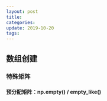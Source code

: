 ```yaml
---
layout: post
title: 
categories: 
update: 2019-10-20
tags: 
---
```





<!-- more -->



## 数组创建



### 特殊矩阵

#### 预分配矩阵：np.empty() / empty\_like()



